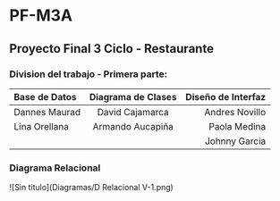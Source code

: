 # PF-M3A 

## Proyecto Final 3 Ciclo - Restaurante

### Division del trabajo - Primera parte: 

| Base de Datos | Diagrama de Clases | Diseño de Interfaz |
| :------------ | :----------------: | -----------------: | 
| Dannes Maurad | David Cajamarca    | Andres Novillo     | 
| Lina Orellana | Armando Aucapiña   | Paola Medina       | 
|               |                    | Johnny Garcia      |

### Diagrama Relacional 

![Sin titulo](Diagramas/D Relacional V-1.png)

